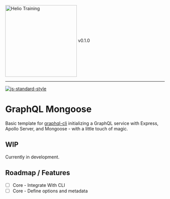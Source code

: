 <img src="http://i.imgur.com/UzC7XPe.png" alt="Helio Training" width="226" align="center"/> v0.1.0

---------------

[![js-standard-style](https://img.shields.io/badge/code%20style-standard-brightgreen.svg)](http://standardjs.com)

# GraphQL Mongoose

Basic template for [graphql-cli](https://github.com/helio-training/helio-gql-cli) initializing a GraphQL service with Express, Apollo Server, and Mongoose - with a little touch of magic.

## WIP

Currently in development.

## Roadmap / Features

- [ ] Core - Integrate With CLI
- [ ] Core - Define options and metadata
